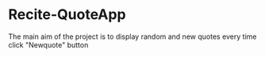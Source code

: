 # Recite-QuoteApp
The main aim of the project is to  display random and new quotes every time  click "Newquote" button 
